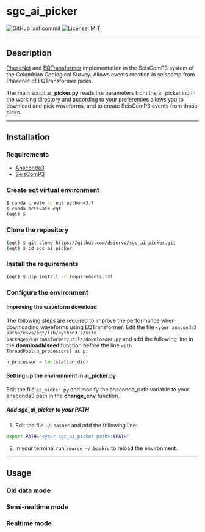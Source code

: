 # sgc_ai_picker

![GitHub last commit](https://img.shields.io/github/last-commit/dsiervo/sgc_ai_picker)
[![License: MIT](https://img.shields.io/badge/License-MIT-green.svg)](https://opensource.org/licenses/MIT)

--------------
## Description 
[PhaseNet](https://github.com/wayneweiqiang/PhaseNet) and [EQTransformer](https://github.com/smousavi05/EQTransformer) implementation in the SeisComP3 system of the Colombian Geological Survey.
Allows events creation in seiscomp from Phasenet of EQTransformer picks.

The main script **ai_picker.py** reads the parameters from the ai_picker.inp in the working directory and according to your preferences allows you to download and pick waveforms, and to create SeisComP3 events from those picks.

--------------
## Installation

### Requirements

- [Anaconda3](https://www.anaconda.com/products/individual)
- [SeisComP3](https://www.seiscomp.de/seiscomp3/)

### Create eqt virtual environment
```bash
$ conda create -n eqt python=3.7
$ conda activate eqt
(eqt) $
```

### Clone the repository
```bash
(eqt) $ git clone https://github.com/dsiervo/sgc_ai_picker.git
(eqt) $ cd sgc_ai_picker
```

### Install the requirements
```bash
(eqt) $ pip install -r requirements.txt
```
### Configure the environment
#### Improving the waveform download
The following steps are required to improve the performance when downloading waveforms using EQTransformer.
Edit the file `<your anaconda3 path>/envs/eqt/lib/python3.7/site-packages/EQTransformer/utils/downloader.py` and add the following line in the **downloadMseed** function before the line `with ThreadPool(n_processors) as p:`

```python
n_processor = len(station_dic)
```

#### Setting up the environment in ai_picker.py
Edit the file `ai_picker.py` and modify the anaconda_path variable to your anaconda3 path in the **change_env** function.

##### Add sgc_ai_picker to your PATH
1. Edit the file `~/.bashrc` and add the following line:
```bash
export PATH="<your sgc_ai_picker path>:$PATH"
```
2. In your terminal run `source ~/.bashrc` to reload the environment.
--------------
## Usage

### Old data mode

### Semi-realtime mode

### Realtime mode
